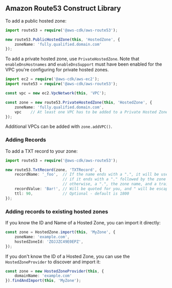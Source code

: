 ## Amazon Route53 Construct Library

To add a public hosted zone:

```ts
import route53 = require('@aws-cdk/aws-route53');

new route53.PublicHostedZone(this, 'HostedZone', {
    zoneName: 'fully.qualified.domain.com'
});
```

To add a private hosted zone, use `PrivateHostedZone`. Note that
`enableDnsHostnames` and `enableDnsSupport` must have been enabled for the
VPC you're configuring for private hosted zones.

```ts
import ec2 = require('@aws-cdk/aws-ec2');
import route53 = require('@aws-cdk/aws-route53');

const vpc = new ec2.VpcNetwork(this, 'VPC');

const zone = new route53.PrivateHostedZone(this, 'HostedZone', {
    zoneName: 'fully.qualified.domain.com',
    vpc    // At least one VPC has to be added to a Private Hosted Zone.
});
```

Additional VPCs can be added with `zone.addVPC()`.

### Adding Records

To add a TXT record to your zone:
```ts
import route53 = require('@aws-cdk/aws-route53');

new route53.TxtRecord(zone, 'TXTRecord', {
    recordName: '_foo',  // If the name ends with a ".", it will be used as-is;
                         // if it ends with a "." followed by the zone name, a trailing "." will be added automatically;
                         // otherwise, a ".", the zone name, and a trailing "." will be added automatically.
    recordValue: 'Bar!', // Will be quoted for you, and " will be escaped automatically.
    ttl: 90,             // Optional - default is 1800
});
```


### Adding records to existing hosted zones

If you know the ID and Name of a Hosted Zone, you can import it directly:

```ts
const zone = HostedZone.import(this, 'MyZone', {
    zoneName: 'example.com',
    hostedZoneId: 'ZOJJZC49E0EPZ',
});
```

If you don't know the ID of a Hosted Zone, you can use the `HostedZoneProvider`
to discover and import it:

```ts
const zone = new HostedZoneProvider(this, {
    domainName: 'example.com'
}).findAndImport(this, 'MyZone');
```
